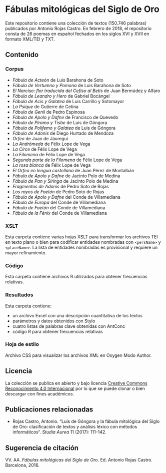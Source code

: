 
# Fábulas mitológicas del Siglo de Oro

Este repositorio contiene una colección de textos (150.746 palabras) publicados por Antonio Rojas Castro. En febrero de 2018, el repositorio consta de 26 poemas en español fechados en los siglos XVI y XVII en formato XML/TEI y TXT.

## Contenido

### Corpus

* *Fábula de Acteón* de Luis Barahona de Soto
* *Fábula de Vertumno y Pomona* de Luis Barahona de Soto
* *El Narciso: flor traducida del Cefiso al Betis* de Juan Bermúdez y Alfaro
* *Fábula de Leandro y Hero* de Gabriel Bocángel
* *Fábula de Acis y Galatea* de Luis Carrillo y Sotomayor
* *La Psique* de Gutierre de Cetina
* *Fábula de Genil* de Pedro Espinosa
* *Fábula de Apolo y Dafne* de Francisco de Quevedo
* *Fábula de Píramo y Tisbe* de Luis de Góngora
* *Fábula de Polifemo y Galatea* de Luis de Góngora
* *Fábula de Adonis* de Diego Hurtado de Mendoza
* *Orfeo* de Juan de Jáuregui
* *La Andrómeda* de Félix Lope de Vega
* *La Circe* de Félix Lope de Vega
* *La Filomena* de Félix Lope de Vega
* *Segunda parte de la Filomena* de Félix Lope de Vega
* *La rosa blanca* de Félix Lope de Vega
* *El Orfeo en lengua castellana* de Juan Pérez de Montalbán
* *Fábula de Apolo y Dafne* de Jacinto Polo de Medina
* *Fábula de Pan y Siringa* de Jacinto Polo de Medina
* *Fragmentos de Adonis* de Pedro Soto de Rojas
* *Los rayos de Faetón* de Pedro Soto de Rojas
* *Fábula de Apolo y Dafne* del Conde de Villamediana
* *Fábula de Europa* del Conde de Villamediana
* *Fábula de Faetón* del Conde de Villamediana
* *Fábula de la Fénix* del Conde de Villamediana

### XSLT
Esta carpeta contiene varias hojas XSLT para transformar los archivos TEI en texto plano o bien para codificar entidades nombradas con `<persName>` y `<placeName>`. La lista de entidades nombradas es provisional y requiere un mayor refinamiento.

### Código

Esta carpeta contiene archivos R utilizados para obtener frecuencias relativas.

### Resultados

Esta carpeta contiene:

* un archivo Excel con una descripción cuantitativa de los textos
* parámetros y datos obtenidos con Stylo
* cuatro listas de palabras clave obtenidas con AntConc
* código R para obtener frecuencias relativas

### Hoja de estilo

Archivo CSS para visualizar los archivos XML en Oxygen Modo Author.

## Licencia
La colección se publica en abierto y bajo licencia [Creative Commons Reconocimiento 4.0 Internacional](https://creativecommons.org/licenses/by/4.0/) por lo que se puede clonar o bien descargar con fines académicos.

## Publicaciones relacionadas
- Rojas Castro, Antonio. “Luis de Góngora y la fábula mitológica del Siglo de Oro: clasificación de textos y análisis léxico con métodos informáticos“. *Studia Aurea* 11 (2017): 111-142.

## Sugerencia de citación

VV. AA. *Fábulas mitológicas del Siglo de Oro*. Ed. Antonio Rojas Castro. Barcelona, 2016.
